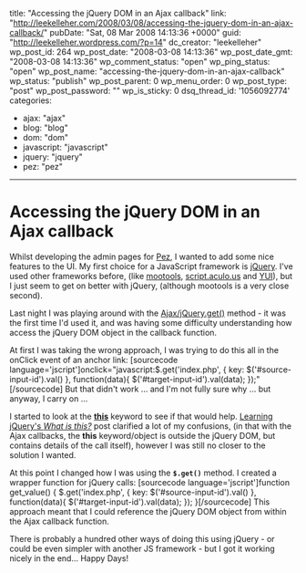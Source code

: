 title: "Accessing the jQuery DOM in an Ajax callback"
link: "http://leekelleher.com/2008/03/08/accessing-the-jquery-dom-in-an-ajax-callback/"
pubDate: "Sat, 08 Mar 2008 14:13:36 +0000"
guid: "http://leekelleher.wordpress.com/?p=14"
dc_creator: "leekelleher"
wp_post_id: 264
wp_post_date: "2008-03-08 14:13:36"
wp_post_date_gmt: "2008-03-08 14:13:36"
wp_comment_status: "open"
wp_ping_status: "open"
wp_post_name: "accessing-the-jquery-dom-in-an-ajax-callback"
wp_status: "publish"
wp_post_parent: 0
wp_menu_order: 0
wp_post_type: "post"
wp_post_password: ""
wp_is_sticky: 0
dsq_thread_id: '1056092774'
categories:
  - ajax: "ajax"
  - blog: "blog"
  - dom: "dom"
  - javascript: "javascript"
  - jquery: "jquery"
  - pez: "pez"

---

# Accessing the jQuery DOM in an Ajax callback

Whilst developing the admin pages for <a href="http://code.google.com/p/pez/">Pez</a>, I wanted to add some nice features to the UI.  My first choice for a JavaScript framework is <a href="http://jquery.com/">jQuery</a>.  I've used other frameworks before, (like <a href="http://mootools.net/">mootools</a>, <a href="http://script.aculo.us/">script.aculo.us</a> and <a href="http://developer.yahoo.com/yui/">YUI</a>), but I just seem to get on better with jQuery, (although mootools is a very close second).

Last night I was playing around with the <a href="http://docs.jquery.com/Ajax/jQuery.get">Ajax/jQuery.get()</a> method - it was the first time I'd used it, and was having some difficulty understanding how access the jQuery DOM object in the callback function.

At first I was taking the wrong approach, I was trying to do this all in the onClick event of an anchor link:
[sourcecode language='jscript']onclick="javascript:$.get('index.php', { key: $('#source-input-id').val() }, function(data){ $('#target-input-id').val(data); });"[/sourcecode]
But that didn't work ... and I'm not fully sure why ... but anyway, I carry on ...

I started to look at the <a href="http://remysharp.com/2007/04/12/jquerys-this-demystified/"><strong>this</strong></a> keyword to see if that would help. <a href="http://www.learningjquery.com/2007/08/what-is-this">Learning jQuery's <em>What is this?</em></a> post clarified a lot of my confusions, (in that with the Ajax callbacks, the <strong>this</strong> keyword/object is outside the jQuery DOM, but contains details of the call itself), however I was still no closer to the solution I wanted.

At this point I changed how I was using the <code><strong>$.get()</strong></code> method. I created a wrapper function for jQuery calls:
[sourcecode language='jscript']function get_value()
{
    $.get('index.php', { key: $('#source-input-id').val() }, function(data){
        $('#target-input-id').val(data);
    });
}[/sourcecode]
This approach meant that I could reference the jQuery DOM object from within the Ajax callback function.

There is probably a hundred other ways of doing this using jQuery - or could be even simpler with another JS framework - but I got it working nicely in the end... Happy Days!